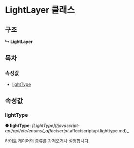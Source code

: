 # LightLayer 클래스

## 구조

**↳ LightLayer**

## 목차

### 속성값

* [lightType](https://github.com/AffectScript/affectscript-docs/tree/306de14a6253b187416c39813dcd85cd8989dc14/javascript-api/api/layer/lightlayer-class.md#lighttype)

## 속성값

### lightType <a id="lighttype"></a>

**● lightType**: _\[LightType\]\(/javascript-api/api/etc/enums/\_affectscript_.affectscriptapi.lighttype.md\)\_

라이트 레이어의 종류를 가져오거나 설정합니다.

